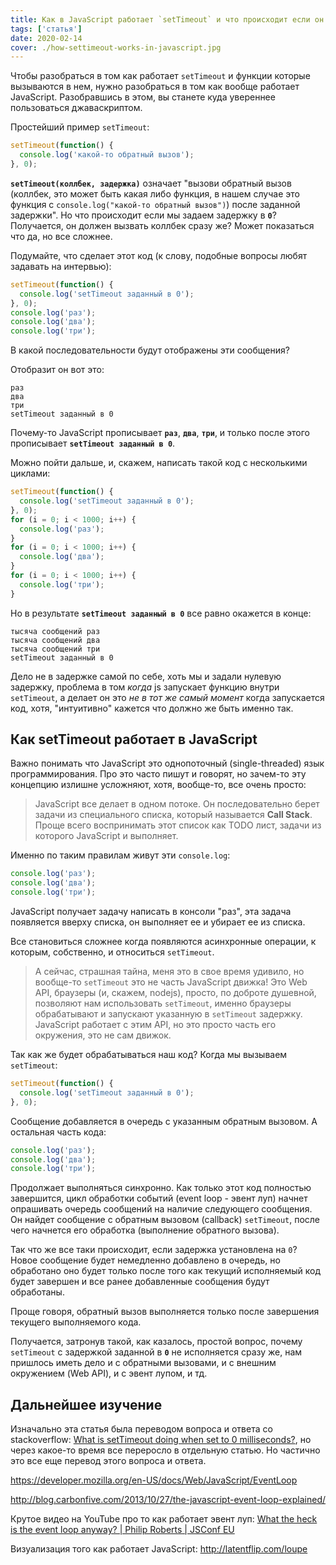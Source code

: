 ```yaml
---
title: Как в JavaScript работает `setTimeout` и что происходит если он установлен на 0?
tags: ['статья']
date: 2020-02-14
cover: ./how-settimeout-works-in-javascript.jpg
---
```


Чтобы разобраться в том как работает `setTimeout` и функции которые вызываются в нем, нужно разобраться в том как вообще работает JavaScript. Разобравшись в этом, вы станете куда увереннее пользоваться джаваскриптом.

Простейший пример `setTimeout`:

```javascript
setTimeout(function() {
  console.log('какой-то обратный вызов');
}, 0);
```

**`setTimeout(коллбек, задержка)`** означает "вызови обратный вызов (коллбек, это может быть какая либо функция, в нашем случае это функция с `console.log("какой-то обратный вызов")`) после заданной задержки". Но что происходит если мы задаем задержку в **`0`**? Получается, он должен вызвать коллбек сразу же? Может показаться что да, но все сложнее.

Подумайте, что сделает этот код (к слову, подобные вопросы любят задавать на интервью):

```javascript
setTimeout(function() {
  console.log('setTimeout заданный в 0');
}, 0);
console.log('раз');
console.log('два');
console.log('три');
```

В какой последовательности будут отображены эти сообщения?

Отобразит он вот это:

```
раз
два
три
setTimeout заданный в 0
```

Почему-то JavaScript прописывает **`раз`**, **`два`**, **`три`**, и только после этого прописывает **`setTimeout заданный в 0`**.

Можно пойти дальше, и, скажем, написать такой код с несколькими циклами:

```javascript
setTimeout(function() {
  console.log('setTimeout заданный в 0');
}, 0);
for (i = 0; i < 1000; i++) {
  console.log('раз');
}
for (i = 0; i < 1000; i++) {
  console.log('два');
}
for (i = 0; i < 1000; i++) {
  console.log('три');
}
```

Но в результате **`setTimeout заданный в 0`** все равно окажется в конце:

```
тысяча сообщений раз
тысяча сообщений два
тысяча сообщений три
setTimeout заданный в 0
```

Дело не в задержке самой по себе, хоть мы и задали нулевую задержку, проблема в том _когда_ js запускает функцию внутри `setTimeout`, а делает он это _не в тот же самый момент_ когда запускается код, хотя, "интуитивно" кажется что должно же быть именно так.

## Как setTimeout работает в JavaScript

Важно понимать что JavaScript это однопоточный (single-threaded) язык программирования. Про это часто пишут и говорят, но зачем-то эту концепцию излишне усложняют, хотя, вообще-то, все очень просто:

> JavaScript все делает в одном потоке. Он последовательно берет задачи из специального списка, который называется **Call Stack**. Проще всего воспринимать этот список как TODO лист, задачи из которого JavaScript и выполняет.

Именно по таким правилам живут эти `console.log`:

```javascript
console.log('раз');
console.log('два');
console.log('три');
```

JavaScript получает задачу написать в консоли "раз", эта задача появляется вверху списка, он выполняет ее и убирает ее из списка.

Все становиться сложнее когда появляются асинхронные операции, к которым, собственно, и относиться `setTimeout`.

> А сейчас, страшная тайна, меня это в свое время удивило, но вообще-то `setTimeout` это не часть JavaScript движка! Это Web API, браузеры (и, скажем, nodejs), просто, по доброте душевной, позволяют нам использовать `setTimeout`, именно браузеры обрабатывают и запускают указанную в `setTimeout` задержку. JavaScript работает c этим API, но это просто часть его окружения, это не сам движок.

Так как же будет обрабатываться наш код? Когда мы вызываем `setTimeout`:

```javascript
setTimeout(function() {
  console.log('setTimeout заданный в 0');
}, 0);
```

Сообщение добавляется в очередь с указанным обратным вызовом. А остальная часть кода:

```javascript
console.log('раз');
console.log('два');
console.log('три');
```

Продолжает выполняться синхронно. Как только этот код полностью завершится, цикл обработки событий (event loop - эвент луп) начнет опрашивать очередь сообщений на наличие следующего сообщения. Он найдет сообщение с обратным вызовом (callback) `setTimeout`, после чего начнется его обработка (выполнение обратного вызова).

Так что же все таки происходит, если задержка установлена ​​на `0`? Новое сообщение будет немедленно добавлено в очередь, но обработано оно будет только после того как текущий исполняемый код будет завершен и все ранее добавленные сообщения будут обработаны.

Проще говоря, обратный вызов выполняется только после завершения текущего выполняемого кода.

Получается, затронув такой, как казалось, простой вопрос, почему `setTimeout` с задержкой заданной в **`0`** не исполняется сразу же, нам пришлось иметь дело и с обратными вызовами, и с внешним окружением (Web API), и с эвент лупом, и тд.

## Дальнейшее изучение

Изначально эта статья была переводом вопроса и ответа со stackoverflow: [What is setTimeout doing when set to 0 milliseconds?](https://stackoverflow.com/questions/33955650/what-is-settimeout-doing-when-set-to-0-milliseconds), но через какое-то время все переросло в отдельную статью. Но частично это все еще перевод этого вопроса и ответа.

https://developer.mozilla.org/en-US/docs/Web/JavaScript/EventLoop

http://blog.carbonfive.com/2013/10/27/the-javascript-event-loop-explained/

Крутое видео на YouTube про то как работает эвент луп: [What the heck is the event loop anyway? | Philip Roberts | JSConf EU](https://www.youtube.com/watch?v=8aGhZQkoFbQ)

Визуализация того как работает JavaScript: http://latentflip.com/loupe
